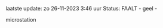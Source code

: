 laatste update: 
zo 26-11-2023  3:46   uur 
Status: FAALT - geel - 
<div class="service Y">microstation</div>
